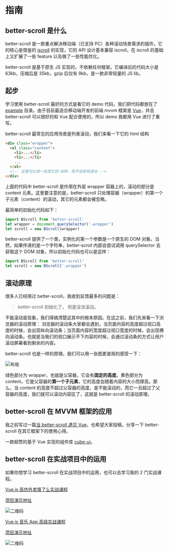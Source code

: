 # 指南

## better-scroll 是什么

better-scroll 是一款重点解决移动端（已支持 PC）各种滚动场景需求的插件。它的核心是借鉴的 [iscroll](https://github.com/cubiq/iscroll) 的实现，它的 API 设计基本兼容 iscroll，在 iscroll 的基础上又扩展了一些 feature 以及做了一些性能优化。

better-scroll 是基于原生 JS 实现的，不依赖任何框架。它编译后的代码大小是 63kb，压缩后是 35kb，gzip 后仅有 9kb，是一款非常轻量的 JS lib。

## 起步

学习使用 better-scroll 最好的方式是看它的 demo 代码，我们把代码都放在了 [example](https://github.com/ustbhuangyi/better-scroll/tree/master/example) 目录。由于目前最适合移动端开发的前端 mvvm 框架是 [Vue](https://github.com/vuejs/vue)，并且 better-scroll 可以很好的和 Vue 配合使用的，所以 demo 我都用 Vue 进行了重写。

better-scroll 最常见的应用场景是列表滚动，我们来看一下它的 html 结构
```html
<div class="wrapper">
  <ul class="content">
    <li>...</li>
    <li>...</li>
    ...
  </ul>
  <!-- 这里可以放一些其它的 DOM，但不会影响滚动 -->
</div>
```
上面的代码中 better-scroll 是作用在外层 wrapper 容器上的，滚动的部分是 content 元素。这里要注意的是，better-scroll 只处理容器（wrapper）的第一个子元素（content）的滚动，其它的元素都会被忽略。

最简单的初始化代码如下：

``` js
import BScroll from 'better-scroll'
let wrapper = document.querySelector('.wrapper')
let scroll = new BScroll(wrapper)
```
better-scroll 提供了一个类，实例化的第一个参数是一个原生的 DOM 对象。当然，如果传递的是一个字符串，better-scroll 内部会尝试调用 querySelector 去获取这个 DOM 对象，所以初始化代码也可以是这样：

``` js
import BScroll from 'better-scroll'
let scroll = new BScroll('.wrapper')
```

## 滚动原理

很多人已经用过 better-scroll，我收到反馈最多的问题是：

> better-scroll 初始化了， 但是没法滚动。

不能滚动是现象，我们得搞清楚这其中的根本原因。在这之前，我们先来看一下浏览器的滚动原理：
浏览器的滚动条大家都会遇到，当页面内容的高度超过视口高度的时候，会出现纵向滚动条；当页面内容的宽度超过视口宽度的时候，会出现横向滚动条。也就是当我们的视口展示不下内容的时候，会通过滚动条的方式让用户滚动屏幕看到剩余的内容。

better-scroll 也是一样的原理，我们可以用一张图更直观的感受一下：

![布局](http://static.galileo.xiaojukeji.com/static/tms/shield/scroll-4.png)

绿色部分为 wrapper，也就是父容器，它会有**固定的高度**。黄色部分为 content，它是父容器的**第一个子元素**，它的高度会随着内容的大小而撑高。那么，当 content 的高度不超过父容器的高度，是不能滚动的，而它一旦超过了父容器的高度，我们就可以滚动内容区了，这就是 better-scroll 的滚动原理。

## better-scroll 在 MVVM 框架的应用

我之前写过一篇[当 better-scroll 遇见 Vue](https://zhuanlan.zhihu.com/p/27407024)，也希望大家投稿，分享一下 better-scroll 在其它框架下的使用心得。

一款超赞的基于 Vue 实现的组件库 [cube-ui](https://github.com/didi/cube-ui/)。

## better-scroll 在实战项目中的运用

如果你想学习 better-scroll 在实战项目中的运用，也可以去学习我的 2 门实战课程。

[Vue.js 高仿外卖饿了么实战课程](https://coding.imooc.com/class/74.html)

[项目演示地址](http://ustbhuangyi.com/sell/)

![二维码](https://qr.api.cli.im/qr?data=http%253A%252F%252Fustbhuangyi.com%252Fsell%252F%2523%252Fgoods&level=H&transparent=false&bgcolor=%23ffffff&forecolor=%23000000&blockpixel=12&marginblock=1&logourl=&size=280&kid=cliim&key=686203a49c4613080b5b3004323ff977)

[Vue.js 音乐 App 高级实战课程](http://coding.imooc.com/class/107.html)

[项目演示地址](http://ustbhuangyi.com/music/)

![二维码](https://qr.api.cli.im/qr?data=http%253A%252F%252Fustbhuangyi.com%252Fmusic%252F&level=H&transparent=false&bgcolor=%23ffffff&forecolor=%23000000&blockpixel=12&marginblock=1&logourl=&size=280&kid=cliim&key=731bbcc2b490454d2cc604f98539952c)